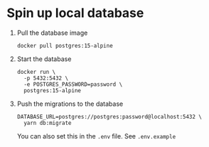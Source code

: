 # Spin up local database

1. Pull the database image
   ```
   docker pull postgres:15-alpine
   ```
2. Start the database
   ```
   docker run \
     -p 5432:5432 \
     -e POSTGRES_PASSWORD=password \
     postgres:15-alpine
   ```
3. Push the migrations to the database
   ```
   DATABASE_URL=postgres://postgres:password@localhost:5432 \
     yarn db:migrate
   ```
   You can also set this in the `.env` file. See `.env.example`
